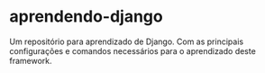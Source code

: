 # aprendendo-django
Um repositório para aprendizado de Django. Com as principais configurações e comandos necessários para o aprendizado deste framework.
